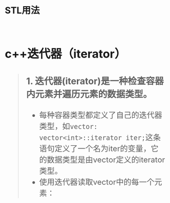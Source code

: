 # STL用法

　
<font size=5>
## c++迭代器（iterator）
> ### 1. 迭代器(iterator)是一种检查容器内元素并遍历元素的数据类型。
> - 每种容器类型都定义了自己的迭代器类型，如`vector:
vector<int>::iterator iter;`这条语句定义了一个名为iter的变量，它的数据类型是由vector<int>定义的iterator类型。
> - 使用迭代器读取vector中的每一个元素：
</font>